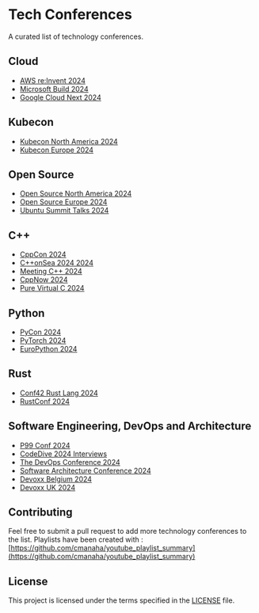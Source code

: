 # Tech Conferences

A curated list of technology conferences. 

## Cloud
- [AWS re:Invent 2024](cloud/AWS/README.md)
- [Microsoft Build 2024](cloud/Azure/microsoft_build_2024.md)
- [Google Cloud Next 2024](cloud/GCP/google_cloud_next_2024.md)

## Kubecon
- [Kubecon North America 2024](kubecon/kubecon_cloudnativecon_na_2024_salt_lake_city.md)
- [Kubecon Europe 2024](kubecon/kubecon_cloudnativecon_europe_2024.md)


## Open Source
- [Open Source North America 2024](opensource/open_source_summit_north_america_2024.md)
- [Open Source Europe 2024](opensource/open_source_summit_europe_2024.md)
- [Ubuntu Summit Talks 2024](opensource/ubuntu_summit_talks_2024.md)

## C++
- [CppCon 2024](programming/cppcon_2024.md)
- [C++onSea 2024 2024](programming/consea_2024.md)
- [Meeting C++ 2024](programming/meeting_c_2024.md)
- [CppNow 2024](programming/cppnow_2024.md)
- [Pure Virtual C 2024](programming/pure_virtual_c_2024.md)

## Python
- [PyCon 2024](programming/pycon_us_2024.md)
- [PyTorch 2024](programming/pytorch_conference_2024.md)
- [EuroPython 2024](programming/europython_2024.md)

## Rust
- [Conf42 Rust Lang 2024](programming/conf42_rustlang_2024.md)
- [RustConf 2024](programming/rustconf_2024.md)

## Software Engineering, DevOps and Architecture
- [P99 Conf 2024](https://www.p99conf.io/)
- [CodeDive 2024 Interviews](programming/codedive_2024_interviews.md)
- [The DevOps Conference 2024](devops/the_devops_conference_copenhagen_stockholm_2024.md)
- [Software Architecture Conference 2024](architecture/software_architecture_conference_2024.md)
- [Devoxx Belgium 2024](devops/devoxx_belgium_2024.md)
- [Devoxx UK 2024](devops/devoxx_uk_2024.md)



## Contributing

Feel free to submit a pull request to add more technology conferences to the list.
Playlists have been created with : [https://github.com/cmanaha/youtube_playlist_summary](https://github.com/cmanaha/youtube_playlist_summary)

## License

This project is licensed under the terms specified in the [LICENSE](LICENSE) file.



